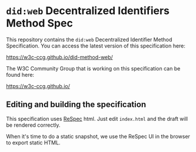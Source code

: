 # `did:web` Decentralized Identifiers Method Spec

This repository contains the `did:web` Decentralized Identifier Method
Specification. You can access the latest version of this specification here:

https://w3c-ccg.github.io/did-method-web/

The W3C Community Group that is working on this specification can be found
here:

https://w3c-ccg.github.io/

## Editing and building the specification

This specification uses [ReSpec](https://github.com/w3c/respec/) html. Just edit `index.html` and the draft will be rendered correctly.

When it's time to do a static snapshot, we use the ReSpec UI in the browser to export static HTML.